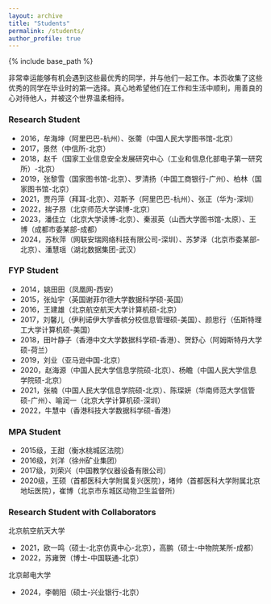 ```yaml
---
layout: archive
title: "Students"
permalink: /students/
author_profile: true
---
```


{% include base_path %}

非常幸运能够有机会遇到这些最优秀的同学，并与他们一起工作。本页收集了这些优秀的同学在毕业时的第一选择。真心地希望他们在工作和生活中顺利，用善良的心对待他人，并被这个世界温柔相待。


### Research Student
* 2016，牟海坤（阿里巴巴-杭州）、张薷（中国人民大学图书馆-北京）
* 2017，景然（中信所-北京）
* 2018，赵千（国家工业信息安全发展研究中心（工业和信息化部电子第一研究所）-北京）
* 2019，张黎雪（国家图书馆-北京）、罗清扬（中国工商银行-广州）、柏林（国家图书馆-北京）
* 2021，贾丹萍（拜耳-北京）、邓斯予（阿里巴巴-杭州）、张正（华为-深圳）
* 2022，揣子昂（北京师范大学读博-北京）
* 2023，潘佳立（北京大学读博-北京）、秦淑英（山西大学图书馆-太原）、王博（成都市委某部-成都）
* 2024，苏秋萍（网联安瑞网络科技有限公司-深圳）、苏梦泽（北京市委某部-北京）、潘慧瑶（湖北数据集团-武汉）


### FYP Student
* 2014，姚田田（凤凰网-西安）
* 2015，张灿宇（英国谢菲尔德大学数据科学硕-英国）
* 2016，王建雄（北京航空航天大学计算机硕-北京）
* 2017，刘馨儿（伊利诺伊大学香槟分校信息管理硕-美国）、颜思行（伍斯特理工大学计算机硕-美国）
* 2018，田叶静子（香港中文大学数据科学硕-香港）、贺舒心（阿姆斯特丹大学硕-荷兰）
* 2019，刘业（亚马逊中国-北京）
* 2020，赵海源（中国人民大学信息学院硕-北京）、杨瞻（中国人民大学信息学院硕-北京）
* 2021，张楠（中国人民大学信息学院硕-北京）、陈琛妍（华南师范大学信管硕-广州）、喻润一（北京大学计算机硕-深圳）
* 2022，牛慧中（香港科技大学数据科学硕-香港）


### MPA Student
* 2015级，王甜（衡水桃城区法院）
* 2016级，刘洋（徐州矿业集团）
* 2017级，刘荣兴（中国教学仪器设备有限公司）
* 2020级，王硕（首都医科大学附属复兴医院），堵帅（首都医科大学附属北京地坛医院），崔博（北京市东城区动物卫生监督所）

### Research Student with Collaborators
北京航空航天大学

* 2021，欧一鸣（硕士-北京仿真中心-北京），高鹏（硕士-中物院某所-成都）
* 2022，苏雍贺（博士-中国联通-北京）


北京邮电大学

* 2024，李朝阳（硕士-兴业银行-北京）

